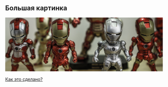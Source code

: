 ## Большая картинка

![](lecture/template/ironmen.png)

<a class="how-its-made" href="#howto-images">Как это сделано?</a>
